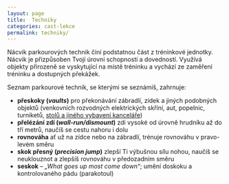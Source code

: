 ```yaml
---
layout: page
title:  Techniky
categories: cast-lekce
permalink: techniky/
---
```


Nácvik parkourových technik činí podstatnou část z tréninkové jednotky. Nácvik je přizpůsoben Tvojí úrovni schopností a dovedností. Využívá objekty přirozeně se vyskytující na místě tréninku a vychází ze zaměření tréninku a dostupných překážek.

Seznam parkourové technik, se kterými se seznámíš, zahrnuje:

* **přeskoky (_vaults_)** pro překonávání zábradlí, zídek a jiných podobných objektů (venkovních rozvodných elektrických skříní, aut, popelnic, turniketů, [stolů a jiného vybavení kanceláře](https://youtu.be/0_1Ezczq06I))
* **přelézání zdí (_wall-run/dismount_)** zdi vysoké od úrovně hrudníku až do tří metrů, naučíš se cestu nahoru i dolu
* **rovnováha** ať už na zídce nebo na zábradlí, trénuje rovnováhu v pravo-levém směru
* **skok přesný (_precision jump_)** zlepší Ti výbušnou sílu nohou, naučíš se neuklouznot a zlepšíš rovnováhu v předozadním směru
* **seskok** – _„What goes up most come down“_; umění doskoku a kontrolovaného pádu (parakotoul)